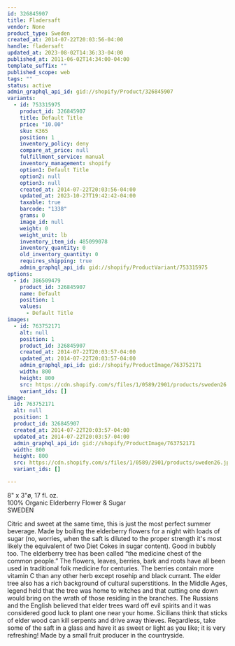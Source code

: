 ```yaml
---
id: 326845907
title: Fladersaft
vendor: None
product_type: Sweden
created_at: 2014-07-22T20:03:56-04:00
handle: fladersaft
updated_at: 2023-08-02T14:36:33-04:00
published_at: 2011-06-02T14:34:00-04:00
template_suffix: ""
published_scope: web
tags: ""
status: active
admin_graphql_api_id: gid://shopify/Product/326845907
variants:
  - id: 753315975
    product_id: 326845907
    title: Default Title
    price: "10.00"
    sku: K365
    position: 1
    inventory_policy: deny
    compare_at_price: null
    fulfillment_service: manual
    inventory_management: shopify
    option1: Default Title
    option2: null
    option3: null
    created_at: 2014-07-22T20:03:56-04:00
    updated_at: 2023-10-27T19:42:42-04:00
    taxable: true
    barcode: "1338"
    grams: 0
    image_id: null
    weight: 0
    weight_unit: lb
    inventory_item_id: 485099078
    inventory_quantity: 0
    old_inventory_quantity: 0
    requires_shipping: true
    admin_graphql_api_id: gid://shopify/ProductVariant/753315975
options:
  - id: 386509479
    product_id: 326845907
    name: Default
    position: 1
    values:
      - Default Title
images:
  - id: 763752171
    alt: null
    position: 1
    product_id: 326845907
    created_at: 2014-07-22T20:03:57-04:00
    updated_at: 2014-07-22T20:03:57-04:00
    admin_graphql_api_id: gid://shopify/ProductImage/763752171
    width: 800
    height: 800
    src: https://cdn.shopify.com/s/files/1/0589/2901/products/sweden26.jpeg?v=1406073837
    variant_ids: []
image:
  id: 763752171
  alt: null
  position: 1
  product_id: 326845907
  created_at: 2014-07-22T20:03:57-04:00
  updated_at: 2014-07-22T20:03:57-04:00
  admin_graphql_api_id: gid://shopify/ProductImage/763752171
  width: 800
  height: 800
  src: https://cdn.shopify.com/s/files/1/0589/2901/products/sweden26.jpeg?v=1406073837
  variant_ids: []

---
```


8" x 3"ø, 17 fl. oz.  
100% Organic Elderberry Flower & Sugar  
SWEDEN

Citric and sweet at the same time, this is just the most perfect summer beverage. Made by boiling the elderberry flowers for a night with loads of sugar (no, worries, when the saft is diluted to the proper strength it's most likely the equivalent of two Diet Cokes in sugar content). Good in bubbly too. The elderberry tree has been called “the medicine chest of the common people.” The flowers, leaves, berries, bark and roots have all been used in traditional folk medicine for centuries. The berries contain more vitamin C than any other herb except rosehip and black currant. The elder tree also has a rich background of cultural superstitions. In the Middle Ages, legend held that the tree was home to witches and that cutting one down would bring on the wrath of those residing in the branches. The Russians and the English believed that elder trees ward off evil spirits and it was considered good luck to plant one near your home. Sicilians think that sticks of elder wood can kill serpents and drive away thieves. Regardless, take some of the saft in a glass and have it as sweet or light as you like; it is very refreshing! Made by a small fruit producer in the countryside.